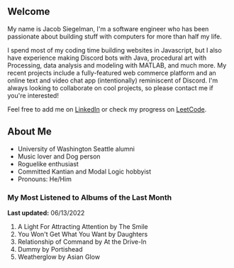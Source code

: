 
## Welcome
My name is Jacob Siegelman, I'm a software engineer who has been passionate about building stuff with computers for more than half my life.

I spend most of my coding time building websites in Javascript, but I also have experience making Discord bots with Java, procedural art with Processing, data analysis and modeling with MATLAB, and much more. My recent projects include a fully-featured web commerce platform and an online text and video chat app (intentionally) reminiscent of Discord. I'm always looking to collaborate on cool projects, so please contact me if you're interested!

Feel free to add me on [LinkedIn](https://www.linkedin.com/in/jacob-siegelman/) or check my progress on [LeetCode](https://leetcode.com/jsiegelman/).

## About Me
- University of Washington Seattle alumni
- Music lover and Dog person
- Roguelike enthusiast
- Committed Kantian and Modal Logic hobbyist
- Pronouns: He/Him

### My Most Listened to Albums of the Last Month
**Last updated:** 06/13/2022 <!-- lfm -->   
1. <!-- lfm -->A Light For Attracting Attention by The Smile  
2. <!-- lfm -->You Won't Get What You Want by Daughters  
3. <!-- lfm -->Relationship of Command by At the Drive-In  
4. <!-- lfm -->Dummy by Portishead  
5. <!-- lfm -->Weatherglow by Asian Glow  
